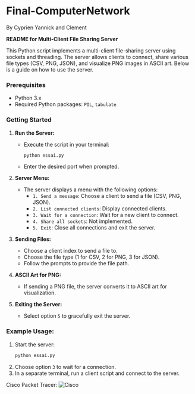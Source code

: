 # Final-ComputerNetwork

By Cyprien Yannick and Clement

**README for Multi-Client File Sharing Server**

This Python script implements a multi-client file-sharing server using sockets and threading. The server allows clients to connect, share various file types (CSV, PNG, JSON), and visualize PNG images in ASCII art. Below is a guide on how to use the server.

### Prerequisites
- Python 3.x
- Required Python packages: `PIL`, `tabulate`

### Getting Started

1. **Run the Server:**
   - Execute the script in your terminal:
     ```bash
     python essai.py
     ```
   - Enter the desired port when prompted.

2. **Server Menu:**
   - The server displays a menu with the following options:
     - `1. Send a message`: Choose a client to send a file (CSV, PNG, JSON).
     - `2. List connected clients`: Display connected clients.
     - `3. Wait for a connection`: Wait for a new client to connect.
     - `4. Share all sockets`: Not implemented.
     - `5. Exit`: Close all connections and exit the server.

3. **Sending Files:**
   - Choose a client index to send a file to.
   - Choose the file type (1 for CSV, 2 for PNG, 3 for JSON).
   - Follow the prompts to provide the file path.

4. **ASCII Art for PNG:**
   - If sending a PNG file, the server converts it to ASCII art for visualization.

5. **Exiting the Server:**
   - Select option `5` to gracefully exit the server.


### Example Usage:

1. Start the server:
   ```bash
   python essai.py
   ```
2. Choose option `3` to wait for a connection.
3. In a separate terminal, run a client script and connect to the server.

Cisco Packet Tracer:
![Cisco](https://imgur.com/a/38GAScS)

